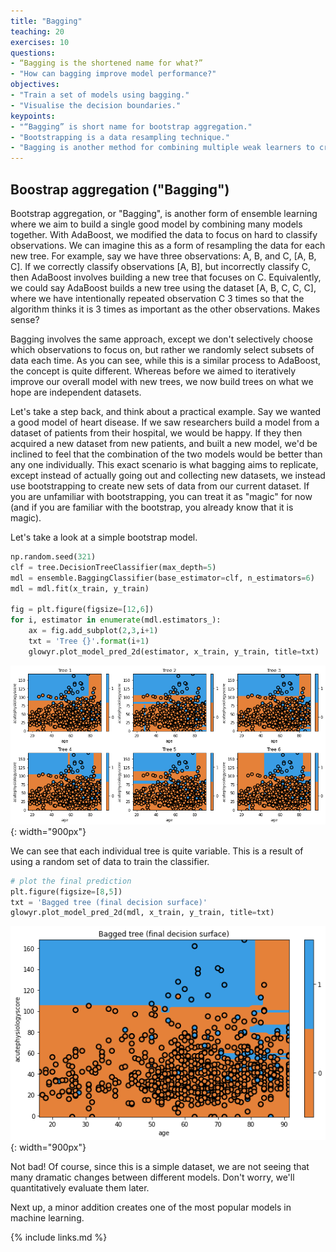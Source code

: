 ```yaml
---
title: "Bagging"
teaching: 20
exercises: 10
questions:
- “Bagging is the shortened name for what?” 
- "How can bagging improve model performance?"
objectives:
- "Train a set of models using bagging."
- "Visualise the decision boundaries."
keypoints:
- "“Bagging” is short name for bootstrap aggregation."
- "Bootstrapping is a data resampling technique."
- "Bagging is another method for combining multiple weak learners to create a strong learner."
---
```


## Boostrap aggregation ("Bagging")

Bootstrap aggregation, or "Bagging", is another form of ensemble learning where we aim to build a single good model by combining many models together. With AdaBoost, we modified the data to focus on hard to classify observations. We can imagine this as a form of resampling the data for each new tree. For example, say we have three observations: A, B, and C, [A, B, C]. If we correctly classify observations [A, B], but incorrectly classify C, then AdaBoost involves building a new tree that focuses on C. Equivalently, we could say AdaBoost builds a new tree using the dataset [A, B, C, C, C], where we have intentionally repeated observation C 3 times so that the algorithm thinks it is 3 times as important as the other observations. Makes sense?

Bagging involves the same approach, except we don't selectively choose which observations to focus on, but rather we randomly select subsets of data each time. As you can see, while this is a similar process to AdaBoost, the concept is quite different. Whereas before we aimed to iteratively improve our overall model with new trees, we now build trees on what we hope are independent datasets.

Let's take a step back, and think about a practical example. Say we wanted a good model of heart disease. If we saw researchers build a model from a dataset of patients from their hospital, we would be happy. If they then acquired a new dataset from new patients, and built a new model, we'd be inclined to feel that the combination of the two models would be better than any one individually. This exact scenario is what bagging aims to replicate, except instead of actually going out and collecting new datasets, we instead use bootstrapping to create new sets of data from our current dataset. If you are unfamiliar with bootstrapping, you can treat it as "magic" for now (and if you are familiar with the bootstrap, you already know that it is magic).

Let's take a look at a simple bootstrap model.

```python
np.random.seed(321)
clf = tree.DecisionTreeClassifier(max_depth=5)
mdl = ensemble.BaggingClassifier(base_estimator=clf, n_estimators=6)
mdl = mdl.fit(x_train, y_train)

fig = plt.figure(figsize=[12,6])
for i, estimator in enumerate(mdl.estimators_):    
    ax = fig.add_subplot(2,3,i+1)
    txt = 'Tree {}'.format(i+1)
    glowyr.plot_model_pred_2d(estimator, x_train, y_train, title=txt)
```

![](../fig/section5-fig1.png){: width="900px"}

We can see that each individual tree is quite variable. This is a result of using a random set of data to train the classifier.

```python
# plot the final prediction
plt.figure(figsize=[8,5])
txt = 'Bagged tree (final decision surface)'
glowyr.plot_model_pred_2d(mdl, x_train, y_train, title=txt)
```

![](../fig/section5-fig2.png){: width="900px"}

Not bad! Of course, since this is a simple dataset, we are not seeing that many dramatic changes between different models. Don't worry, we'll quantitatively evaluate them later.

Next up, a minor addition creates one of the most popular models in machine learning.

{% include links.md %}


